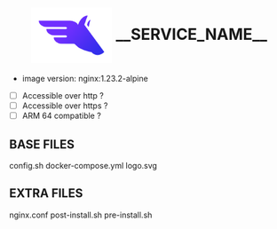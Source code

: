<h1 align="center">
  <picture>
    <img align="center" alt="__SERVICE_NAME__" src="./logo.svg" height="100">
  </picture>
  __SERVICE_NAME__
</h1>

- image version: nginx:1.23.2-alpine
- [ ] Accessible over http ?
- [ ] Accessible over https ?
- [ ] ARM 64 compatible ?

## BASE FILES

config.sh
docker-compose.yml
logo.svg

## EXTRA FILES

nginx.conf
post-install.sh
pre-install.sh
